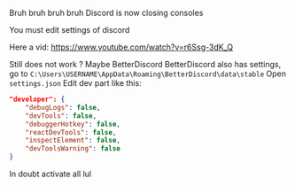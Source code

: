 Bruh bruh bruh bruh Discord is now closing consoles

You must edit settings of discord

Here a vid: https://www.youtube.com/watch?v=r6Ssg-3dK_Q

Still does not work ? Maybe BetterDiscord
BetterDiscord also has settings, go to `C:\Users\USERNAME\AppData\Roaming\BetterDiscord\data\stable`
Open `settings.json`
Edit dev part like this:

```json
"developer": {
    "debugLogs": false,
    "devTools": false,
    "debuggerHotkey": false,
    "reactDevTools": false,
    "inspectElement": false,
    "devToolsWarning": false
}
```
In doubt activate all lul
